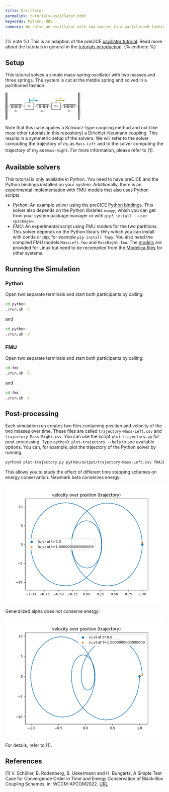 ```yaml
---
title: Oscillator
permalink: tutorials-oscillator.html
keywords: Python, ODE
summary: We solve an oscillator with two masses in a partitioned fashion. Each mass is solved by an independent ODE.
---
```


{% note %}
This is an adaption of the preCICE [oscillator tutorial](https://github.com/precice/tutorials/tree/master/oscillator). Read more about the tutorials in general in the [tutorials introduction](https://www.precice.org/tutorials.html).
{% endnote %}

## Setup

This tutorial solves a simple mass-spring oscillator with two masses and three springs. The system is cut at the middle spring and solved in a partitioned fashion:

![Schematic drawing of oscillator example](images/tutorials-oscillator-schematic-drawing.png)

Note that this case applies a Schwarz-type coupling method and not (like most other tutorials in this repository) a Dirichlet-Neumann coupling. This results in a symmetric setup of the solvers. We will refer to the solver computing the trajectory of $m_1$ as `Mass-Left` and to the solver computing the trajectory of $m_2$ as `Mass-Right`. For more information, please refer to [1].

## Available solvers

This tutorial is only available in Python. You need to have preCICE and the Python bindings installed on your system. Additionally, there is an experimental implementation with FMU models that also uses Python scripts.

- *Python*: An example solver using the preCICE [Python bindings](https://www.precice.org/installation-bindings-python.html). This solver also depends on the Python libraries `numpy`, which you can get from your system package manager or with `pip3 install --user <package>`.
- *FMU*: An experimental script using FMU models for the two partitions. This solver depends on the Python library `FMPy` which you can install with conda or pip, for example `pip install fmpy`. You also need the compiled FMU models `MassLeft.fmu` and `MassRight.fmu`. The [models](../../FMUs) are provided for Linux but need to be recompiled from the [Modelica files](../../FMUs/OpenModelica) for other systems.

## Running the Simulation

### Python

Open two separate terminals and start both participants by calling:

```bash
cd python
./run.sh -l
```

and

```bash
cd python
./run.sh -r
```

### FMU

Open two separate terminals and start both participants by calling:

```bash
cd fmi
./run.sh -l
```

and

```bash
cd fmi
./run.sh -r
```


## Post-processing

Each simulation run creates two files containing position and velocity of the two masses over time. These files are called `trajectory-Mass-Left.csv` and `trajectory-Mass-Right.csv`. You can use the script `plot-trajectory.py` for post-processing. Type `python3 plot-trajectory --help` to see available options. You can, for example, plot the trajectory of the Python solver by running

```bash
python3 plot-trajectory.py python/output/trajectory-Mass-Left.csv TRAJECTORY
```

This allows you to study the effect of different time stepping schemes on energy conservation. Newmark beta conserves energy:

![Trajectory for Newmark beta scheme](images/tutorials-oscillator-trajectory-newmark-beta.png)

Generalized alpha does not conserve energy:

![Trajectory for generalized alpha scheme](images/tutorials-oscillator-trajectory-generalized-alpha.png)

For details, refer to [1].

## References

[1] V. Schüller, B. Rodenberg, B. Uekermann and H. Bungartz, A Simple Test Case for Convergence Order in Time and Energy Conservation of Black-Box Coupling Schemes, in: WCCM-APCOM2022. [URL](https://www.scipedia.com/public/Rodenberg_2022a)
